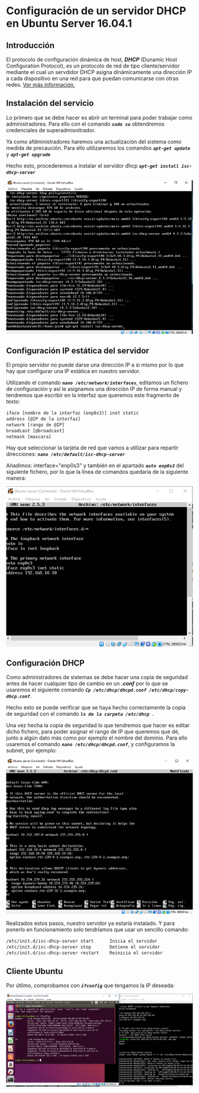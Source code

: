 # Configuración de un servidor DHCP en Ubuntu Server 16.04.1

## Introducción
El protocolo de configuración dinámica de host, ***DHCP*** (Dunamic Host Configuration Protocol),
es un protocolo de red de tipo cliente/servidor mediante el cual un servdidor DHCP asigna
dinámicamente una dirección IP a cada dispositivo en una red para que puedan comunicarse
con otras redes.
[Ver más información.](https://es.wikipedia.org/wiki/Protocolo_de_configuraci%C3%B3n_din%C3%A1mica_de_host)

## Instalación del servicio
Lo primero que se debe hacer es abrir un terminal para poder trabajar como administradores.
Para ello con el comando ***`sudo su`*** obtendremos credenciales de superadmisnitrador.

Ya como afdministradores haremos una actualización del sistema como medida de precaución. Para
ello utilizaremos los comandos ***`apt-get update`*** y ***`apt-get upgrade`***

Hecho esto, procederemos a instalar el servidor dhcp ***`apt-get install isc-dhcp-server`***

![foto](fotosPracticaUbuntuServer/isc.PNG)

## Configuración IP estática del servidor
El propio servidor no puede darse una dirección IP a si mismo por lo que 
hay que configurar una IP estática en nuestro servidor. 

Utilizando el comando ***`nano /etc/network/interfaces`***, editamos un fichero de configuración
y así le asignamos una dirección IP de forma manual y tendremos que escribir en la interfaz que queremos este fragmento de texto:

    iface [nombre de la interfaz (enp0s3)] inet static
    address [@IP de la interfaz]
    network [rango de @IP]
    broadcast [@broadcast]
    netmask [mascara]
    
Hay que seleccionar la tarjeta de red que vamos a utilizar para repartir direcciones:
***`nano /etc/default/isc-dhcp-server`***

Añadimos: interface="enp0s3" y también en el apartado ***`auto enp0s3`*** del siguiente fichero, por lo que la línea de comandos
quedaría de la siguiente manera:

![foto](fotosPracticaUbuntuServer/interfaces.PNG)

## Configuración DHCP
Como administradores de sistemas se debe hacer una copia de seguridad antes de hacer cualquier tipo de cambio
en un ***.conf*** por lo que se usaremos el siguiente comando ***`Cp /etc/dhcp/dhcpd.conf /etc/dhcp/copy-dhcp.conf`***.

Hecho esto se puede verificar que se haya hecho correctamente la copia de seguridad con el comando 
***`ls de la carpeta /etc/dhcp `***.

Una vez hecha la copia de seguridad lo que tendremos que hacer es editar dicho fichero, para poder asignar el rango de 
IP que queremos que dé, junto a algún dato más como por ejemplo el nombre del dominio. Para ello usaremos el 
comando ***`nano /etc/dhcp/dhcpd.conf`***, y configuramos la subnet, por ejemplo:

![foto](fotosPracticaUbuntuServer/subnet.PNG)

Realizados estos pasos, nuestro servidor ya estaría instalado. Y para ponerlo en funcionamiento solo 
tendríamos que usar un sencillo comando:

    /etc/init.d/isc-dhcp-server start	   Inicia el servidor
    /etc/init.d/isc-dhcp-server stop	   Detiene el servidor
    /etc/init.d/isc-dhcp-server restart	   Reinicia el servidor


## Cliente Ubuntu
Por útlimo, comprobamos con ***`ifconfig`*** que tengamos la IP deseada:

![foto](fotosPracticaUbuntuServer/comprobacion.PNG)

